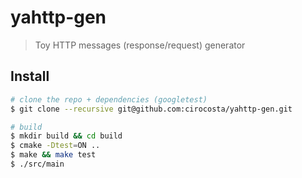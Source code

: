 # yahttp-gen

> Toy HTTP messages (response/request)  generator 

## Install

```sh
# clone the repo + dependencies (googletest)
$ git clone --recursive git@github.com:cirocosta/yahttp-gen.git 

# build
$ mkdir build && cd build
$ cmake -Dtest=ON ..
$ make && make test
$ ./src/main
```

